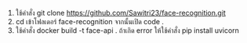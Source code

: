 1. ใช้คำสั่ง git clone https://github.com/Sawitri23/face-recognition.git
2. cd เข้าโฟลเดอร์ face-recognition จากนั้นเปิด code .
3. ใช้คำสั่ง docker build -t face-api .
ถ้าเกิด error ให้ใช้คำสั่ง pip install uvicorn
